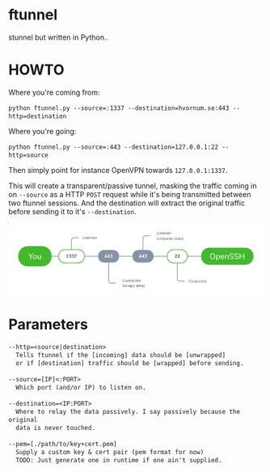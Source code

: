 # ftunnel
stunnel but written in Python..

# HOWTO

Where you're coming from:

    python ftunnel.py --source=:1337 --destination=hvornum.se:443 --http=destination

Where you're going:

    python ftunnel.py --source=:443 --destination=127.0.0.1:22 --http=source

Then simply point for instance OpenVPN towards `127.0.0.1:1337`.

This will create a transparent/passive tunnel, masking the traffic coming in on `--source` as a HTTP `POST` request while it's being transmitted between two ftunnel sessions. And the destination will extract the original traffic before sending it to it's `--destination`.

![overview](screenshot.png)

# Parameters

    --http=<source|destination>
      Tells ftunnel if the [incoming] data should be [unwrapped]
      or if [destination] traffic should be [wrapped] before sending.
    
    --source=[IP]<:PORT>
      Which port (and/or IP) to listen on.
    
    --destination=<IP:PORT>
      Where to relay the data passively. I say passively because the original
      data is never touched.
      
    --pem=[./path/to/key+cert.pem]
      Supply a custom key & cert pair (pem format for now)
      TODO: Just generate one in runtime if one ain't supplied.


